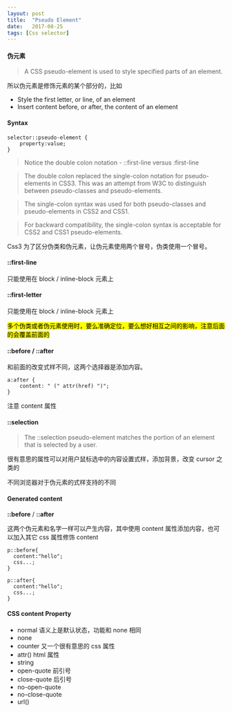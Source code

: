```yaml
---
layout: post
title:  "Pseudo Element"
date:   2017-08-25
tags: [Css selector]
---
```

#### 伪元素

> A CSS pseudo-element is used to style specified parts of an element.

所以伪元素是修饰元素的某个部分的，比如

- Style the first letter, or line, of an element
- Insert content before, or after, the content of an element

#### Syntax
```
selector::pseudo-element {
    property:value;
}
```
> Notice the double colon notation - ::first-line versus :first-line

> The double colon replaced the single-colon notation for pseudo-elements in CSS3. This was an attempt from W3C to distinguish between pseudo-classes and pseudo-elements.

> The single-colon syntax was used for both pseudo-classes and pseudo-elements in CSS2 and CSS1.

> For backward compatibility, the single-colon syntax is acceptable for CSS2 and CSS1 pseudo-elements.

Css3 为了区分伪类和伪元素，让伪元素使用两个冒号，伪类使用一个冒号。

#### ::first-line

只能使用在 block / inline-block 元素上

#### ::first-letter

只能使用在 block / inline-block 元素上

<mark>多个伪类或者伪元素使用时，要么准确定位，要么想好相互之间的影响，注意后面的会覆盖前面的</mark>

#### ::before / ::after

和前面的改变式样不同，这两个选择器是添加内容。

```
a:after {
    content: " (" attr(href) ")";
}

```

注意 content 属性

#### ::selection

> The ::selection pseudo-element matches the portion of an element that is selected by a user.

很有意思的属性可以对用户鼠标选中的内容设置式样，添加背景，改变 cursor 之类的

不同浏览器对于伪元素的式样支持的不同

#### Generated content

**::before** / **::after**

这两个伪元素和名字一样可以产生内容，其中使用 content 属性添加内容，也可以加入其它 css 属性修饰 content

```
p::before{
  content:"hello";
  css...;
}

p::after{
  content:"hello";
  css...;
}
```
#### CSS content Property

- normal 语义上是默认状态，功能和 none 相同
- none
- counter 又一个很有意思的 css 属性
- attr() html 属性
- string
- open-quote 前引号
- close-quote 后引号
- no-open-quote
- no-close-quote
- url()
